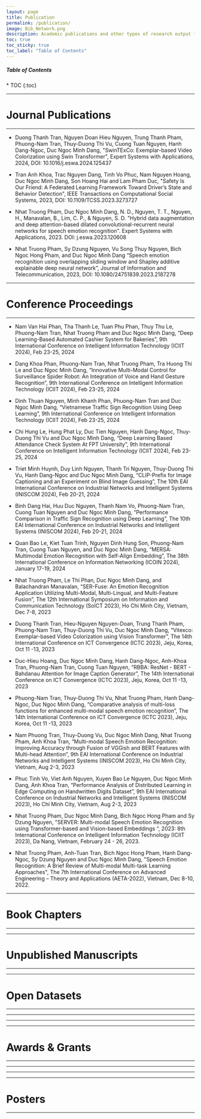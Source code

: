 ```yaml
---
layout: page
title: Publication
permalink: /publication/
image: Bib_Network.png
description: Academic publications and other types of research output from the AI Technology and Application Research Lab at the FPT University, Ho Chi Minh Campus
toc: true
toc_sticky: true
toc_label: "Table of Contents"
---
```


<h5>Table of Contents</h5>
* TOC
{:toc}

***

# Journal Publications

***

* Duong Thanh Tran, Nguyen Doan Hieu Nguyen, Trung Thanh Pham, Phuong-Nam Tran, Thuy-Duong Thi Vu, Cuong Tuan Nguyen, Hanh Dang-Ngoc, Duc Ngoc Minh Dang, "SwinTExCo: Exemplar-based Video Colorization using Swin Transformer", Expert Systems with Applications, 2024, DOI: 10.1016/j.eswa.2024.125437

* Tran Anh Khoa, Trac Nguyen Dang, Tinh Vo Phuc, Nam Nguyen Hoang, Duc Ngoc Minh Dang, Son Hoang Hai and Lam Pham Duc, "Safety Is Our Friend: A Federated Learning Framework Toward Driver’s State and Behavior Detection", IEEE Transactions on Computational Social Systems, 2023, DOI: 10.1109/TCSS.2023.3273727

* Nhat Truong Pham, Duc Ngoc Minh Dang, N. D., Nguyen, T. T., Nguyen, H., Manavalan, B., Lim, C. P., & Nguyen, S. D. "Hybrid data augmentation and deep attention-based dilated convolutional-recurrent neural networks for speech emotion recognition". Expert Systems with Applications, 2023. DOI: j.eswa.2023.120608

* Nhat Truong Pham, Sy Dzung Nguyen, Vu Song Thuy Nguyen, Bich Ngoc Hong Pham, and Duc Ngoc Minh Dang “Speech emotion recognition using overlapping sliding window and Shapley additive explainable deep neural network”, Journal of Information and Telecommunication, 2023, DOI: 10.1080/24751839.2023.2187278


***

# Conference Proceedings

***
* Nam Van Hai Phan, Tha Thanh Le, Tuan Phu Phan, Thuy Thu Le, Phuong-Nam Tran, Nhat Truong Pham and Duc Ngoc Minh Dang, “Deep Learning-Based Automated Cashier System for Bakeries”, 9th International Conference on Intelligent Information Technology (ICIIT 2024), Feb 23-25, 2024

* Dang Khoa Phan, Phuong-Nam Tran, Nhat Truong Pham, Tra Huong Thi Le and Duc Ngoc Minh Dang, “Innovative Multi-Modal Control for Surveillance Spider Robot: An Integration of Voice and Hand Gesture Recognition”, 9th International Conference on Intelligent Information Technology (ICIIT 2024), Feb 23-25, 2024

* Dinh Thuan Nguyen, Minh Khanh Phan, Phuong-Nam Tran and Duc Ngoc Minh Dang, “Vietnamese Traffic Sign Recognition Using Deep Learning”, 9th International Conference on Intelligent Information Technology (ICIIT 2024), Feb 23-25, 2024

* Chi Hung Le, Hung Phat Ly, Duc Tien Nguyen, Hanh Dang-Ngoc, Thuy-Duong Thi Vu and Duc Ngoc Minh Dang, “Deep Learning Based Attendance Check System At FPT University”, 9th International Conference on Intelligent Information Technology (ICIIT 2024), Feb 23-25, 2024

* Triet Minh Huynh, Duy Linh Nguyen, Thanh Tri Nguyen, Thuy-Duong Thi Vu, Hanh Dang-Ngoc and Duc Ngoc Minh Dang, “CLIP-Prefix for Image Captioning and an Experiment on Blind Image Guessing”, The 10th EAI International Conference on Industrial Networks and Intelligent Systems (INISCOM 2024), Feb 20-21, 2024 

* Binh Dang Hai, Huu Duc Nguyen, Thanh Nam Vo, Phuong-Nam Tran, Cuong Tuan Nguyen and Duc Ngoc Minh Dang, “Performance Comparison in Traffic Sign Recognition using Deep Learning”, The 10th EAI International Conference on Industrial Networks and Intelligent Systems (INISCOM 2024), Feb 20-21, 2024

* Quan Bao Le, Kiet Tuan Trinh, Nguyen Dinh Hung Son, Phuong-Nam Tran, Cuong Tuan Nguyen, and Duc Ngoc Minh Dang, “MERSA: Multimodal Emotion Recognition with Self-Align Embedding”, The 38th International Conference on Information Networking (ICOIN 2024), January 17-19, 2024

* Nhat Truong Pham, Le Thi Phan, Duc Ngoc Minh Dang, and Balachandran Manavalan, “SER-Fuse: An Emotion Recognition Application Utilizing Multi-Modal, Multi-Lingual, and Multi-Feature Fusion”, The 12th International Symposium on Information and Communication Technology (SoICT 2023), Ho Chi Minh City, Vietnam, Dec 7-8, 2023

* Duong Thanh Tran, Hieu-Nguyen Nguyen-Doan, Trung Thanh Pham, Phuong-Nam Tran, Thuy-Duong Thi Vu, Duc Ngoc Minh Dang, “Vitexco: Exemplar-based Video Colorization using Vision Transformer”, The 14th International Conference on ICT Convergence (ICTC 2023), Jeju, Korea, Oct 11 -13, 2023 

* Duc-Hieu Hoang, Duc Ngoc Minh Dang, Hanh Dang-Ngoc, Anh-Khoa Tran, Phuong-Nam Tran, Cuong Tuan Nguyen, “RBBA: ResNet - BERT - Bahdanau Attention for Image Caption Generator”, The 14th International Conference on ICT Convergence (ICTC 2023), Jeju, Korea, Oct 11 -13, 2023 

* Phuong-Nam Tran, Thuy-Duong Thi Vu, Nhat Truong Pham, Hanh Dang-Ngoc, Duc Ngoc Minh Dang, “Comparative analysis of multi-loss functions for enhanced multi-modal speech emotion recognition”, The 14th International Conference on ICT Convergence (ICTC 2023), Jeju, Korea, Oct 11 -13, 2023

* Nam Phuong Tran, Thuy-Duong Vu, Duc Ngoc Minh Dang, Nhat Truong Pham, Anh Khoa Tran, “Multi-modal Speech Emotion Recognition: Improving Accuracy through Fusion of VGGish and BERT Features with Multi-head Attention”, 9th EAI International Conference on Industrial Networks and Intelligent Systems (INISCOM 2023), Ho Chi Minh City, Vietnam, Aug 2-3, 2023

* Phuc Tinh Vo, Viet Anh Nguyen, Xuyen Bao Le Nguyen, Duc Ngoc Minh Dang, Anh Khoa Tran, “Performance Analysis of Distributed Learning in Edge Computing on Handwritten Digits Dataset”, 9th EAI International Conference on Industrial Networks and Intelligent Systems (INISCOM 2023), Ho Chi Minh City, Vietnam, Aug 2-3, 2023

* Nhat Truong Pham, Duc Ngoc Minh Dang, Bich Ngoc Hong Pham and Sy Dzung Nguyen, "SERVER: Multi-modal Speech Emotion Recognition using Transformer-based and Vision-based Embeddings “, 2023: 8th International Conference on Intelligent Information Technology (ICIIT 2023), Da Nang, Vietnam, February 24 - 26, 2023.

* Nhat Truong Pham, Anh-Tuan Tran, Bich Ngoc Hong Pham, Hanh Dang-Ngoc, Sy Dzung Nguyen and Duc Ngoc Minh Dang, "Speech Emotion Recognition: A Brief Review of Multi-modal Multi-task Learning Approaches", The 7th International Conference on Advanced Engineering – Theory and Applications (AETA-2022), Vietnam, Dec 8-10, 2022.





***

# Book Chapters

***

<!-- * Nam Bui Khac Hoai, Sungrae Cho, Jason J. Jung, Joongheon Kim, O-Joun Lee, Woongsoo Na: Network Engineering: Towards Data-Driven Framework for Network Configuration. Big Data Technologies and Applications, 11/2018: pages 60-65; Springer, Cham., ISBN: 978-3-319-98751-4, DOI:10.1007/978-3-319-98752-1_7 <span class="__dimensions_badge_embed__" data-doi="10.1007/978-3-319-98752-1_7" data-style="small_rectangle"></span><script async src="https://badge.dimensions.ai/badge.js" charset="utf-8"></script>

* Quang Dieu Tran, Dosam Hwang, O.-Joun Lee, Jason J. Jung: A Novel Method for Extracting Dynamic Character Network from Movie. Big Data Technologies and Applications, Edited by Jason J. Jung, Pankoo Kim, 06/2017: pages 48-53; Springer International Publishing., ISBN: 978-3-319-58967-1, DOI:10.1007/978-3-319-58967-1_6 <span class="__dimensions_badge_embed__" data-doi="10.1007/978-3-319-58967-1_6" data-style="small_rectangle"></span><script async src="https://badge.dimensions.ai/badge.js" charset="utf-8"></script>

* Khac-Hoai Nam Bui, O-Joun Lee, Jason J. Jung, David Camacho: Dynamic Traffic Light Control System Based on Process Synchronization Among Connected Vehicles. Ambient Intelligence- Software and Applications – 7th International Symposium on Ambient Intelligence (ISAmI 2016), Edited by Helena Lindgren, Juan F. De Paz, Paulo Novais, Antonio Fernández-Caballero, Hyun Yoe, Andres Jiménez Ramírez, Gabriel Villarrubia, 05/2016: pages 77-85; Springer., ISBN: 978-3-319-40113-3, DOI:10.1007/978-3-319-40114-0_9 <span class="__dimensions_badge_embed__" data-doi="10.1007/978-3-319-40114-0_9" data-style="small_rectangle"></span><script async src="https://badge.dimensions.ai/badge.js" charset="utf-8"></script>

* Khac-Hoai Nam Bui, Xuan Hau Pham, Jason J. Jung, O-Joun Lee, Min-Sung Hong: Context-Based Traffic Recommendation System. Context-Aware Systems and Applications, Edited by Cong Vinh Phan, Alagar Vangalur, 04/2016: pages 122-131; Springer International Publishing., ISBN: 978-3-319-29235-9, DOI:10.1007/978-3-319-29236-6_13 <span class="__dimensions_badge_embed__" data-doi="10.1007/978-3-319-29236-6_13" data-style="small_rectangle"></span><script async src="https://badge.dimensions.ai/badge.js" charset="utf-8"></script>

* Myeong-Yeon Yi, O-Joun Lee, Jason J. Jung: MBTI-based Collaborative Recommendation System: A Case Study of Webtoon Contents. Context-Aware Systems and Applications, Edited by Cong Vinh Phan, Alagar Vangalur, 04/2016: pages 101-110; Springer International Publishing., ISBN: 978-3-319-29236-6, DOI:10.1007/978-3-319-29236-6_11 <span class="__dimensions_badge_embed__" data-doi="10.1007/978-3-319-29236-6_11" data-style="small_rectangle"></span><script async src="https://badge.dimensions.ai/badge.js" charset="utf-8"></script>

* O-Joun Lee, Eunsoon You, Min-Sung Hong, Jason J. Jung: Adaptive Complex Event Processing Based on Collaborative Rule Mining Engine. Intelligent Information and Database Systems, Edited by Ngoc Thanh Nguyen, Bogdan Trawiński, Raymond Kosala, 03/2015: pages 430–439; Springer International Publishing., ISBN: 978-3-319-15701-6, DOI:10.1007/978-3-319-15702-3_42 <span class="__dimensions_badge_embed__" data-doi="10.1007/978-3-319-15702-3_42" data-style="small_rectangle"></span><script async src="https://badge.dimensions.ai/badge.js" charset="utf-8"></script> -->



***

# Unpublished Manuscripts

***

<!-- * Hyeon-Ju Jeon, Jeon-Ho Kang, In-Hyuk Kwon, O-Joun Lee: CloudNine: Analyzing Meteorological Observation Impact on Weather Prediction Using Explainable Graph Neural Networks. arXiv preprint 02/2024; arXiv:2402.14861. (Preprint)

* Van Thuy Hoang, O-Joun Lee: A Survey on Structure-Preserving Graph Transformers. arXiv preprint 01/2024; arXiv:2401.16176. (Preprint)

* Van Thuy Hoang, O-Joun Lee: Mitigating Degree Biases in Message Passing Mechanism by Utilizing Community Structures. arXiv preprint 12/2023; arXiv:2312.16788. (Preprint)

* Van Thuy Hoang, Sang Thanh Nguyen, Sangmyeong Lee, Jooho Lee, Luong Vuong Nguyen, O-Joun Lee: Companion Animal Disease Diagnostics based on Literal-aware Medical Knowledge Graph Representation Learning. arXiv preprint 09/2023; arXiv:2309.03219. (Preprint)

* Van Thuy Hoang, O-Joun Lee: Transitivity-Preserving Graph Representation Learning for Bridging Local Connectivity and Role-based Similarity. arXiv preprint 08/2023; arXiv:2308.09517. (Preprint)

* Thanh Sang Nguyen, Jooho Lee, Van Thuy Hoang, O-Joun Lee: Connector 0.5: A unified framework for graph representation learning. arXiv preprint 04/2023; arXiv:2304.13195. (Preprint) -->



***

# Open Datasets

***

<!-- * Jooho Lee, Yoewon Yoon, O-Joun Lee: Korean News Corpus for Changes in Child Abuse before and after COVID-19 Outbreak. Figshare 08/2023. DOI:10.6084/m9.figshare.24025491.v1 (Dataset)

* Eun-Soon You, Hyeon-Ju Jeon, O-Joun Lee: A Social Network of Characters Appeared in the French Novel Series "La Comédie humaine" and An Interaction Network of Novels in the Series. Figshare 08/2023. DOI:10.6084/m9.figshare.23994078.v1 (Dataset)

* Eun-Soon You, Hyeon-Ju Jeon, O-Joun Lee: A Dynamic Social Network of Characters Appeared in the French Novel "Les Liaisons Dangereuses". Figshare 08/2023. DOI:10.6084/m9.figshare.23993748.v1 (Dataset) -->



***

<!-- # Patents -->

***

<!-- * O-Joun Lee, Van Thuy Hoang, Ho Beom Kim, Jinho Seo, Seung Charlie Kim, Nox Kim: System and Method for Predicting Availability based on Knowledge Graph. Ref. No: KR 1020230171167, 11/2022

* Young Man Kwon, Seok Jeong, O-Joun Lee, [Joo-Ho Lee](https://aita-lab.github.io/member/jhlee), [Ji-Yoon Song](https://aita-lab.github.io/member/jysong): System for Providing Context Awareness based Cross-Domain Recommendation Service for Retail Kiosk. Ref. No: KR 1020220087796, 07/2022

* Jason J. Jung, O-Joun Lee: Method and apparatus for content analysis including story. Ref. No: KR 1020180058510, 05/2018

* Jason J. Jung, Jaehong Park, O-Joun Lee, Min-Sung Hong: Server and Method for providing search results using SNS date, Recording medium for performing the method. Ref. No: KR 1020170165067, 12/2017

* Jason J. Jung, Min-Sung Hong, O-Joun Lee: Apparatus and Method for recommending item to user group using emotion information. Ref. No: KR1020170042015, 03/2017

* Jason J. Jung, Min-Sung Hong, O-Joun Lee: Apparatus and Method for recommending item for user group. Ref. No: KR1020170033241, 03/2017

* Jason J. Jung, O-Joun Lee: Method and Apparatus for matching identification information of plurality of SNS. Ref. No: KR 1020150128425, 09/2015

* Jason J. Jung, O-Joun Lee: Event processing system, Event processing method and Computer program. Ref. No: KR1020150099077, 07/2015

* Hyun-Sik Kim, Seung-Bo Park, Eun-Soon You, O-Joun Lee, Byung Joon Cho: APPARATUS AND METHOD FOR SUPPORTING WRITER BY TRACING CONVERSATION BASED ON TEXT ANALYSIS. Ref. No: KR1020150057199, 04/2015

* O-Joun Lee, Eun-Soon You, Byung Joon Cho: APPARATUS AND METHOD FOR PREDICTIVE CLUSTERING-BASED COLLABORATIVE FILTERING. Ref. No: KR1020150042144, 03/2015

* Jae-Dong Lee, Seung-Hun Kim, Min-Sung Hong, Kee-Won Kim, O-Joun Lee, Won-Jin Lee: APPARATUS FOR ANALYZING CONTENTS AND METHOD THEREOF. Ref. No: KR1020140093024, 07/2014

* O-Joun Lee, Jae-Dong Lee, Won-Jin Lee, Seung-Bo Park, Min-Sung Hong, Gyu-Chan Lim: APPARATUS AND METHOD FOR HYBRID FILTERING CONTENT RECOMMENDATION USING USER PROFILE AND CONTEXT INFORMATION BASED ON PREFERENCE. Ref. No: KR1020140027866, 03/2014

* O-Joun Lee, Jae-Dong Lee, Seung-Hun Kim, Won-Jin Lee, Seung-Bo Park, Min-Sung Hong, Se-Jun Park: APPARATUS AND METHOD FOR PREDICTING USER FEED BACK IN COLLABORATIVE RECOMMENDATION SYSTEM. Ref. No: KR1020140027865, 03/2014 -->



***

# Awards & Grants

***

<!-- * Dec 2023: Van Thuy Hoang, "Excellence in Research Award", The 2nd CUK Annual Colloquium on Artificial Intelligence (CUK AI Colloquium 2023), Bucheon, Korea

<p align="center"><img width="700" src="/images/EiR2023_Hoang.webp" margin="10px"></p>

* Dec 2022: Sang Thanh Nguyen, "Excellence in Research Award", The 1st CUK Annual Colloquium on Artificial Intelligence (CUK AI Colloquium 2022), Seoul, Korea

* Jun 2022: Jiyoon Song, Se Eun Cho, Jooho Lee, Yeongmin Kim, Hyebin Ahn, O-Joun Lee, "[Best Paper Award](https://drive.google.com/file/d/1vMnVNUzf29TECy6coVAU-oL2PftihMt3/view?usp=sharing)", The 2022 Conference of Korea Institute of Smart Media (KISM), Daejeon, Korea

<p align="center"><img width="700" src="/images/BP1.jpg" margin="10px"></p> -->



***

<!-- # Invited Talks -->

***
<!-- 
* O-Joun Lee: An Overview of Graph Learning Models in Molecular Structure Analysis. [The 9th IEEE/IEIE International Conference on Consumer Electronics Asia (ICCE-Asia 2024)](https://icce-asia2024.org/2024/), Danang, Vietnam, 11/2024 

* O-Joun Lee: Analyzing Molecular Structures with Graph Neural Networks. [The 2024 Summer Annual Conference of the Institute of Electronics and Information Engineers](https://conf.theieie.org/2024s/pages/special_session.vm), Jeju, Korea, 06/2024

<p align="center">
  <img width="90%" data-action="zoom" src="/images/Talk-IEIE-2024s.jpg" alt="absolute">
</p>

* O-Joun Lee: Knowledge Graph Reasoning and its Applications. [Telecommunications Technology Association](https://www.tta.or.kr/eng/index.do), Seongnam, Korea, 09/2023

* O-Joun Lee: Semiconductor Design with Graph Neural Networks. [The 2023 Summer Annual Conference of the Institute of Electronics and Information Engineers](https://conf.theieie.org/2023s/pages/guest_lecture.vm), Jeju, Korea, 06/2023

<p align="center">
  <img width="90%" data-action="zoom" src="/images/Talk-IEIE-2023s.jpg" alt="absolute">
</p>

* O-Joun Lee: Spatio-Temporal Forecasting Models for Renewable Energy. [The 1st International Conference on Intelligence of Things (ICIT 2022)](https://icit2022.humg.edu.vn/), Hanoi, Vietnam, 08/2022

* O-Joun Lee: The 2022 Summer Workshop of Korean Institute of Next Generation Computing, Pyeongchang, Korea, 07/2022

* O-Joun Lee: Trends in Interdisciplinary Research and Collaboration Opportunities. Vietnam National University, Hanoi - International School (VNU - IS), Virtual, 09/2021

<p align="center">
  <img width="700" data-action="zoom" src="/images/Talk-VNUIS.jpg" alt="absolute">
</p> -->



***

# Posters

***
<!-- 
<p align="center">
  <img width="700" src="/images/AAAI2024_poster_Thuy.webp">
</p>
 
<br>
 
<p align="center">
  <img width="700" src="/images/AAAIw2024_Poster_HJ.webp">
</p>
 
<br>
 
<p align="center">
  <img width="700" src="/images/IUS2023_Poster_JL.webp">
</p>
 
<br>
 
<p align="center">
  <img width="700" src="/images/IUS2023_poster_JN.webp">
</p>
 
<br>
 
<p align="center">
  <img width="700" src="/images/ASK2023_poster_JL.webp">
</p>
 
<br>
 
<p align="center">
  <img width="700" src="/images/ASK2023_poster_JN.webp">
</p>
 
<br>
 
<p align="center">
  <img width="700" src="/images/Samsung2023_poster_JL.webp">
</p>
 
<br>
 
<p align="center">
  <img width="700" src="/images/ACK2023_poster_DK.webp">
</p>
 
<br>
 
<p align="center">
  <img width="700" src="/images/ASK2023_poster_DK.webp">
</p>
 
<br>
 
<p align="center">
  <img width="700" src="/images/AWAD2023_Poster.webp">
</p>
 
<br>
 
<p align="center">
  <img width="700" src="/images/ACK2023_poster_SM.webp">
</p>
 
<br>
  -->
